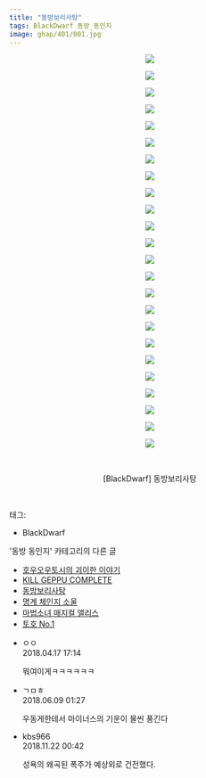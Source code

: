 ```yaml
---
title: "동방보리사탕"
tags: BlackDwarf 동방_동인지
image: ghap/401/001.jpg
---
```

<div class="article">
<p style="text-align: center; clear: none; float: none;"><img src="{{ site.nasurl }}/ghap/401/001.jpg"/></p>
<p style="text-align: center; clear: none; float: none;"><img src="{{ site.nasurl }}/ghap/401/002.jpg"/></p>
<p style="text-align: center; clear: none; float: none;"><img src="{{ site.nasurl }}/ghap/401/003.jpg"/></p>
<p style="text-align: center; clear: none; float: none;"><img src="{{ site.nasurl }}/ghap/401/004.jpg"/></p>
<p style="text-align: center; clear: none; float: none;"><img src="{{ site.nasurl }}/ghap/401/005.jpg"/></p>
<p style="text-align: center; clear: none; float: none;"><img src="{{ site.nasurl }}/ghap/401/006.jpg"/></p>
<p style="text-align: center; clear: none; float: none;"><img src="{{ site.nasurl }}/ghap/401/007.jpg"/></p>
<p style="text-align: center; clear: none; float: none;"><img src="{{ site.nasurl }}/ghap/401/008.jpg"/></p>
<p style="text-align: center; clear: none; float: none;"><img src="{{ site.nasurl }}/ghap/401/009.jpg"/></p>
<p style="text-align: center; clear: none; float: none;"><img src="{{ site.nasurl }}/ghap/401/010.jpg"/></p>
<p style="text-align: center; clear: none; float: none;"><img src="{{ site.nasurl }}/ghap/401/011.jpg"/></p>
<p style="text-align: center; clear: none; float: none;"><img src="{{ site.nasurl }}/ghap/401/012.jpg"/></p>
<p style="text-align: center; clear: none; float: none;"><img src="{{ site.nasurl }}/ghap/401/013.jpg"/></p>
<p style="text-align: center; clear: none; float: none;"><img src="{{ site.nasurl }}/ghap/401/014.jpg"/></p>
<p style="text-align: center; clear: none; float: none;"><img src="{{ site.nasurl }}/ghap/401/015.jpg"/></p>
<p style="text-align: center; clear: none; float: none;"><img src="{{ site.nasurl }}/ghap/401/016.jpg"/></p>
<p style="text-align: center; clear: none; float: none;"><img src="{{ site.nasurl }}/ghap/401/017.jpg"/></p>
<p style="text-align: center; clear: none; float: none;"><img src="{{ site.nasurl }}/ghap/401/018.jpg"/></p>
<p style="text-align: center; clear: none; float: none;"><img src="{{ site.nasurl }}/ghap/401/019.jpg"/></p>
<p style="text-align: center; clear: none; float: none;"><img src="{{ site.nasurl }}/ghap/401/020.jpg"/></p>
<p style="text-align: center; clear: none; float: none;"><img src="{{ site.nasurl }}/ghap/401/021.jpg"/></p>
<p style="text-align: center; clear: none; float: none;"><img src="{{ site.nasurl }}/ghap/401/022.jpg"/></p>
<p style="text-align: center; clear: none; float: none;"><img src="{{ site.nasurl }}/ghap/401/023.jpg"/></p>
<p style="text-align: center; clear: none; float: none;"><img src="{{ site.nasurl }}/ghap/401/024.jpg"/></p>
<p style="text-align: center; clear: none; float: none;"><br/></p>
<p style="text-align: center; clear: none; float: none;">[BlackDwarf] 동방보리사탕</p>
<p><br/></p>
</div><div class="tagTrail">
<p>태그: </p>
<ul>
<li>BlackDwarf</li>
</ul>
</div><div class="another">
<p>'동방 동인지' 카테고리의 다른 글</p>
<ul>
<li><a href="/2016-06-21-ghap_403">호우오우토시의 괴이한 이야기</a></li>
<li><a href="/2016-06-21-ghap_402">KILL GEPPU COMPLETE</a></li>
<li><a href="/2016-06-21-ghap_401">동방보리사탕</a></li>
<li><a href="/2016-06-21-ghap_399">명계 체인지 소울</a></li>
<li><a href="/2016-06-21-ghap_397">마법소녀 매지컬 앨리스</a></li>
<li><a href="/2016-06-21-ghap_396">토호 No.1</a></li>
</ul>
</div><div class="cb_module cb_fluid">
<div class="cb_wrt cb_profile">
<div class="comment">
<ul>
<li class="cb_thumb_off" id="comment15240367">
<div class="cb_comment_area">
<div class="cb_info_area">
<div class="cb_section">
<span class="cb_nick_name">ㅇㅇ</span>
</div>
<div class="cb_section">
<span class="cb_date">2018.04.17 17:14 </span>
</div>
</div>
<div class="cb_dsc_comment">
<p class="cb_dsc">
											뭐여이게ㅋㅋㅋㅋㅋㅋ
										</p>
</div>
</div></li>
<li class="cb_thumb_off" id="comment15268277">
<div class="cb_comment_area">
<div class="cb_info_area">
<div class="cb_section">
<span class="cb_nick_name">ㄱㅁㅎ</span>
</div>
<div class="cb_section">
<span class="cb_date">2018.06.09 01:27 </span>
</div>
</div>
<div class="cb_dsc_comment">
<p class="cb_dsc">
											우동게한테서 마이너스의 기운이 물씬 풍긴다
										</p>
</div>
</div></li>
<li class="cb_thumb_off" id="comment15376457">
<div class="cb_comment_area">
<div class="cb_info_area">
<div class="cb_section">
<span class="cb_nick_name">kbs966</span>
</div>
<div class="cb_section">
<span class="cb_date">2018.11.22 00:42 </span>
</div>
</div>
<div class="cb_dsc_comment">
<p class="cb_dsc">
											성욕의 왜곡된 폭주가 예상외로 건전했다.
										</p>
</div>
</div></li>
</ul>
</div>
</div><!-- commentList close -->
</div>
